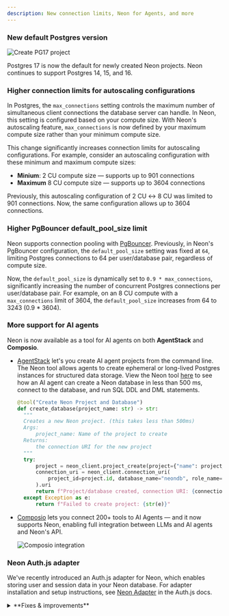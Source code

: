 ```yaml
---
description: New connection limits, Neon for Agents, and more
---
```


### New default Postgres version

![Create PG17 project](/docs/relnotes/create_project_17.png)

Postgres 17 is now the default for newly created Neon projects. Neon continues to support Postgres 14, 15, and 16.

### Higher connection limits for autoscaling configurations

In Postgres, the `max_connections` setting controls the maximum number of simultaneous client connections the database server can handle. In Neon, this setting is configured based on your compute size. With Neon's autoscaling feature, `max_connections` is now defined by your maximum compute size rather than your minimum compute size.

This change significantly increases connection limits for autoscaling configurations. For example, consider an autoscaling configuration with these minimum and maximum compute sizes:

- **Minium**: 2 CU compute size — supports up to 901 connections
- **Maximum** 8 CU compute size — supports up to 3604 connections

Previously, this autoscaling configuration of 2 CU ↔ 8 CU was limited to 901 connections. Now, the same configuration allows up to 3604 connections.

### Higher PgBouncer default_pool_size limit

Neon supports connection pooling with [PgBouncer](https://www.pgbouncer.org/). Previously, in Neon's PgBouncer configuration, the `default_pool_size` setting was fixed at `64`, limiting Postgres connections to 64 per user/database pair, regardless of compute size.

Now, the `default_pool_size` is dynamically set to `0.9 * max_connections`, significantly increasing the number of concurrent Postgres connections per user/database pair. For example, on an 8 CU compute with a `max_connections` limit of 3604, the `default_pool_size` increases from 64 to 3243 (0.9 \* 3604).

### More support for AI agents

Neon is now available as a tool for AI agents on both **AgentStack** and **Composio**.

- [AgentStack](https://github.com/AgentOps-AI/AgentStack) let's you create AI agent projects from the command line. The Neon tool allows agents to create ephemeral or long-lived Postgres instances for structured data storage. View the Neon tool [here](https://github.com/AgentOps-AI/AgentStack/blob/main/agentstack/templates/crewai/tools/neon_tool.py) to see how an AI agent can create a Neon database in less than 500 ms, connect to the database, and run SQL DDL and DML statements.

  ```python
  @tool("Create Neon Project and Database")
  def create_database(project_name: str) -> str:
    """
    Creates a new Neon project. (this takes less than 500ms)
    Args:
        project_name: Name of the project to create
    Returns:
        the connection URI for the new project
    """
    try:
        project = neon_client.project_create(project={"name": project_name}).project
        connection_uri = neon_client.connection_uri(
            project_id=project.id, database_name="neondb", role_name="neondb_owner"
        ).uri
        return f"Project/database created, connection URI: {connection_uri}"
    except Exception as e:
        return f"Failed to create project: {str(e)}"
  ```

- [Composio](https://composio.dev/) lets you connect 200+ tools to AI Agents — and it now supports Neon, enabling full integration between LLMs and AI agents and Neon's API.

  ![Composio integration](/docs/relnotes/composio.png)

### Neon Auth.js adapter

We've recently introduced an Auth.js adapter for Neon, which enables storing user and session data in your Neon database. For adapter installation and setup instructions, see [Neon Adapter](https://authjs.dev/getting-started/adapters/neon) in the Auth.js docs.

<details>

<summary>**Fixes & improvements**</summary>

- **Drizzle Studio update**

  The Drizzle Studio integration that powers the **Tables** page in the Neon Console has been updated. For the latest improvements and fixes, see the [Neon Drizzle Studio Integration Changelog](https://github.com/neondatabase/neon-drizzle-studio-changelog/blob/main/CHANGELOG.md).

- **Console updates**

  Adjusted billing period start dates in the console to align with the beginning of the current month. Previously, timezone differences could cause the start date to display as the last day of the previous month.

- **Virtual Private Networking**

  Fixed an issue where invalid VPC endpoint IDs would not be deleted. Invalid endpoint IDs are now transitioned to a deleted state after 24 hours and automatically removed at a later date.

- **Neon API**

  - The [List branches](https://api-docs.neon.tech/reference/listprojectbranches) endpoint now supports sorting and pagination with the addition of `sort_by`, `sort_order`, `limit`, and `cursor` query parameters. The `sorted by` options include `updated_at`, `created_at`, or `name`, and `sort_order` options include `asc` and `desc`. After an initial call, pagination support lets you list the next or previous number of branches specified by the `limit` parameter.
  - Added a new [List running operations](tbd) endpoint, which retrieves a list of all running operations for the specified Neon project.

- **Neon API Client**

  The [TypeScript SDK for the Neon API](https://neon.tech/docs/reference/typescript-sdk) was updated to a new version (1.11.4). The new version adds support for creating organization API keys.

- **Logical Replication**

  Before dropping a database, Neon now drops any logical replication subscriptions defined in the database.

- **Fixes**

  Fixed an issue that permitted installing the Neon GitHub integration for organizations or personal accounts where the integration was already installed.

</details>
